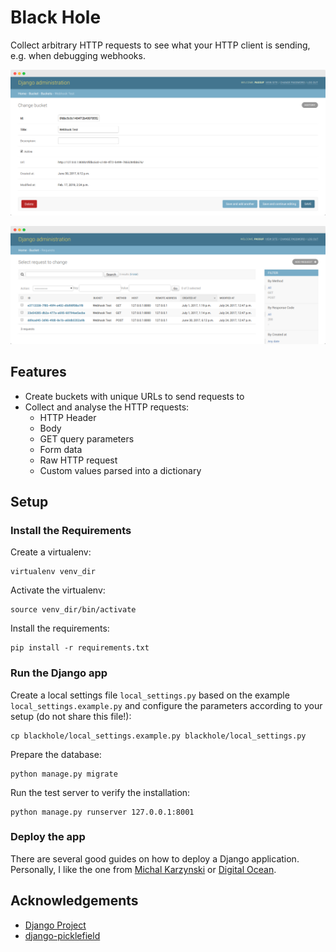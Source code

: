 # Black Hole
Collect arbitrary HTTP requests to see what your HTTP client is sending, e.g. when debugging webhooks.

<p align="center">
  <img src="img/bucket.png" alt="Bucket" width="750">
</p>

<p align="center">
  <img src="img/requests.png" alt="Requests" width="750">
</p>

## Features
* Create buckets with unique URLs to send requests to
* Collect and analyse the HTTP requests:
  * HTTP Header
  * Body
  * GET query parameters
  * Form data
  * Raw HTTP request
  * Custom values parsed into a dictionary

## Setup
### Install the Requirements

Create a virtualenv:
```
virtualenv venv_dir
```

Activate the virtualenv:
```
source venv_dir/bin/activate
```

Install the requirements:
```
pip install -r requirements.txt
```

### Run the Django app

Create a local settings file ``local_settings.py`` based on the example ``local_settings.example.py`` and configure the parameters according to your setup (do not share this file!):
```
cp blackhole/local_settings.example.py blackhole/local_settings.py
```

Prepare the database:
```
python manage.py migrate
```

Run the test server to verify the installation:
```
python manage.py runserver 127.0.0.1:8001
```

### Deploy the app
There are several good guides on how to deploy a Django application. Personally, I like the one from [Michal Karzynski](http://michal.karzynski.pl/blog/2013/06/09/django-nginx-gunicorn-virtualenv-supervisor/) or [Digital Ocean](https://www.digitalocean.com/community/tutorials/how-to-set-up-django-with-postgres-nginx-and-gunicorn-on-ubuntu-14-04).


## Acknowledgements
* [Django Project](https://www.djangoproject.com/)
* [django-picklefield](https://pypi.org/project/django-picklefield/)
